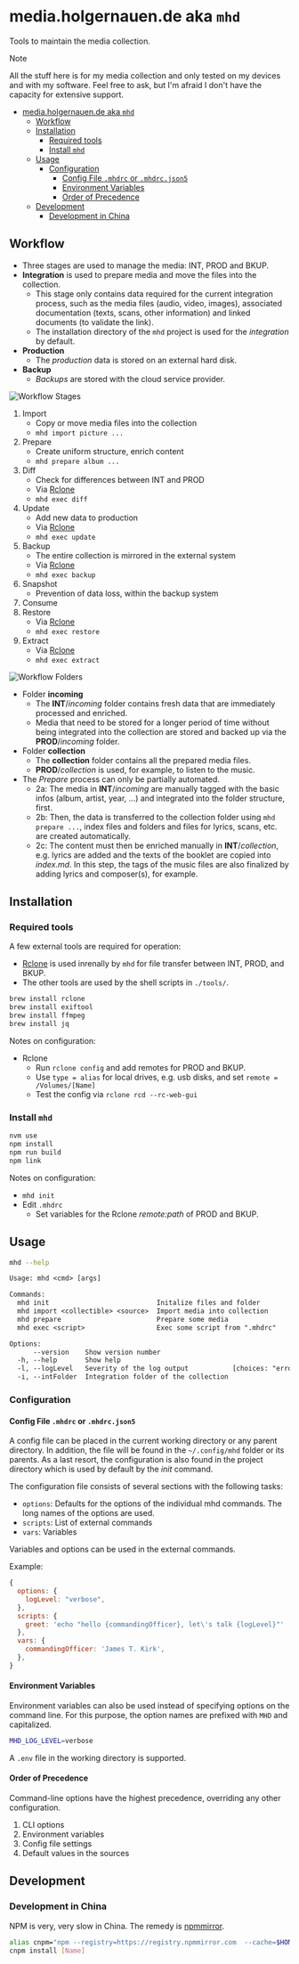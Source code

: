 # media.holgernauen.de aka `mhd`

Tools to maintain the media collection.

> [!NOTE]
> All the stuff here is for my media collection and only tested on my devices and with my software.
> Feel free to ask, but I'm afraid I don't have the capacity for extensive support.

- [media.holgernauen.de aka `mhd`](#mediaholgernauende-aka-mhd)
  - [Workflow](#workflow)
  - [Installation](#installation)
    - [Required tools](#required-tools)
    - [Install `mhd`](#install-mhd)
  - [Usage](#usage)
    - [Configuration](#configuration)
      - [Config File `.mhdrc` or `.mhdrc.json5`](#config-file-mhdrc-or-mhdrcjson5)
      - [Environment Variables](#environment-variables)
      - [Order of Precedence](#order-of-precedence)
  - [Development](#development)
    - [Development in China](#development-in-china)

## Workflow

- Three stages are used to manage the media: INT, PROD and BKUP.
- **Integration** is used to prepare media and move the files into the collection.
  - This stage only contains data required for the current integration process, such as the media files (audio, video, images), associated documentation (texts, scans, other information) and linked documents (to validate the link).
  - The installation directory of the `mhd` project is used for the *integration* by default.
- **Production**
  - The *production* data is stored on an external hard disk.
- **Backup**
  - *Backups* are stored with the cloud service provider.

![Workflow Stages](./docs/workflow.stages.drawio.svg)

1. Import
   - Copy or move media files into the collection
   - `mhd import picture ...`
2. Prepare
   - Create uniform structure, enrich content
   - `mhd prepare album ...`
3. Diff
   - Check for differences between INT and PROD
   - Via [Rclone](https://rclone.org/)
   - `mhd exec diff`
4. Update
   - Add new data to production
   - Via [Rclone](https://rclone.org/)
   - `mhd exec update`
5. Backup
   - The entire collection is mirrored in the external system
   - Via [Rclone](https://rclone.org/)
   - `mhd exec backup`
6. Snapshot
   - Prevention of data loss, within the backup system
7. Consume
8. Restore
   - Via [Rclone](https://rclone.org/)
   - `mhd exec restore`
9. Extract
   - Via [Rclone](https://rclone.org/)
   - `mhd exec extract`

![Workflow Folders](./docs/workflow.folders.drawio.svg)

- Folder **incoming**
  - The **INT**/*incoming* folder contains fresh data that are immediately processed and enriched.
  - Media that need to be stored for a longer period of time without being integrated into the collection are stored and backed up via the **PROD**/*incoming* folder.
- Folder **collection**
  - The **collection** folder contains all the prepared media files.
  - **PROD**/*collection* is used, for example, to listen to the music.
- The *Prepare* process can only be partially automated.
  - 2a: The media in **INT**/*incoming* are manually tagged with the basic infos (album, artist, year, ...) and integrated into the folder structure, first.
  - 2b: Then, the data is transferred to the collection folder using `mhd prepare ...`, index files and folders and files for lyrics, scans, etc. are created automatically.
  - 2c: The content must then be enriched manually in **INT**/*collection*, e.g. lyrics are added and the texts of the booklet are copied into *index.md*. In this step, the tags of the music files are also finalized by adding lyrics and composer(s), for example.

## Installation

### Required tools

A few external tools are required for operation:

- [Rclone](https://rclone.org/) is used inrenally by `mhd` for file transfer between INT, PROD, and BKUP.
- The other tools are used by the shell scripts in `./tools/`.

```sh
brew install rclone
brew install exiftool
brew install ffmpeg
brew install jq
```

Notes on configuration:

- Rclone
  - Run `rclone config` and add remotes for PROD and BKUP.
  - Use `type = alias` for local drives, e.g. usb disks, and set `remote = /Volumes/[Name]`
  - Test the config via `rclone rcd --rc-web-gui`

### Install `mhd`

```sh
nvm use
npm install
npm run build
npm link
```

Notes on configuration:

- `mhd init`
- Edit `.mhdrc`
  - Set variables for the Rclone *remote:path* of PROD and BKUP.

## Usage

```sh
mhd --help
```

```txt
Usage: mhd <cmd> [args]

Commands:
  mhd init                           Initalize files and folder
  mhd import <collectible> <source>  Import media into collection
  mhd prepare                        Prepare some media
  mhd exec <script>                  Exec some script from ".mhdrc"

Options:
      --version    Show version number                                                                         [boolean]
  -h, --help       Show help                                                                                   [boolean]
  -l, --logLevel   Severity of the log output           [choices: "error", "info", "verbose", "debug"] [default: "info"]
  -i, --intFolder  Integration folder of the collection                                          [string] [default: "."]   
```

### Configuration

#### Config File `.mhdrc` or `.mhdrc.json5`

A config file can be placed in the current working directory or any parent directory.
In addition, the file will be found in the `~/.config/mhd` folder or its parents.
As a last resort, the configuration is also found in the project directory which is used by default by the *init* command.

The configuration file consists of several sections with the following tasks:

- `options`: Defaults for the options of the individual mhd commands. The long names of the options are used.
- `scripts`: List of external commands
- `vars`: Variables

Variables and options can be used in the external commands.

Example:

```js
{
  options: {
    logLevel: "verbose",
  },
  scripts: {
    greet: 'echo "hello {commandingOfficer}, let\'s talk {logLevel}"'
  },
  vars: {
    commandingOfficer: 'James T. Kirk',
  },
}
```

#### Environment Variables

Environment variables can also be used instead of specifying options on the command line. For this purpose, the option names are prefixed with `MHD` and capitalized.

```sh
MHD_LOG_LEVEL=verbose
```

A `.env` file in the working directory is supported.

#### Order of Precedence

Command-line options have the highest precedence, overriding any other configuration.

1. CLI options
2. Environment variables
3. Config file settings
4. Default values in the sources

## Development

### Development in China

NPM is very, very slow in China.
The remedy is [npmmirror](https://npmmirror.com/).

```sh
alias cnpm="npm --registry=https://registry.npmmirror.com  --cache=$HOME/.npm/.cache/cnpm  --disturl=https://npmmirror.com/mirrors/node  --userconfig=$HOME/.cnpmrc"
cnpm install [Name]
```
